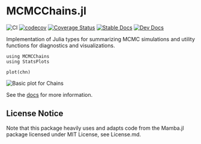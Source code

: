 # MCMCChains.jl

![CI](https://github.com/TuringLang/MCMCChains.jl/workflows/CI/badge.svg?branch=master)
[![codecov](https://codecov.io/gh/TuringLang/MCMCChains.jl/branch/master/graph/badge.svg?token=TFxRFbKONS)](https://codecov.io/gh/TuringLang/MCMCChains.jl)
[![Coverage Status](https://coveralls.io/repos/github/TuringLang/MCMCChains.jl/badge.svg?branch=master)](https://coveralls.io/github/TuringLang/MCMCChains.jl?branch=master)
[![Stable Docs](https://img.shields.io/badge/docs-stable-blue.svg)](https://TuringLang.github.io/MCMCChains.jl/stable/)
[![Dev Docs](https://img.shields.io/badge/docs-latest-blue.svg)](https://TuringLang.github.io/MCMCChains.jl/dev/)

Implementation of Julia types for summarizing MCMC simulations and utility functions for diagnostics and visualizations.

```
using MCMCChains
using StatsPlots

plot(chn)
```
![Basic plot for Chains](https://TuringLang.github.io/MCMCChains.jl/dev/default_plot.png)

See the [docs](https://TuringLang.github.io/MCMCChains.jl/dev/) for more information.

## License Notice

Note that this package heavily uses and adapts code from the Mamba.jl package licensed under MIT License, see License.md.
